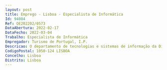 ```yaml
--- 
layout: post
title: Emprego - Lisboa - Especialista de Informática
Id: 94084
Ref: OE202202/0573
DataAbertura: 2022-02-17
DataFecho: 2022-03-04
Trabalho: Especialista de Informática
Empregador: Turismo de Portugal, I.P.
Descricao: O departamento de tecnologias e sistemas de informação da Direção Financeira e de Tecnologias do Turismo de Portugal, pretende realizar o recrutamento de 2 especialistas de informática para desempenho das seguintes funções   Implementar, administrar e manter os sistemas de suporte às aplicações, virtualização, armazenamento e base de dados da infraestrutura tecnológica de TI   Definir e implementar as políticas de monitorização de serviço relativas à infraestrutura tecnológica de TI   Planear, implementar, administrar e gerir sistemas de backup   Implementar, administrar e manter os sistemas e as infraestruturas tecnológicas de suporte às funções corporativas e de negócio   Assegurar a gestão do Datacenter   Assegurar o desenho dos sistemas e gestão da infraestrutura de comunicação de dados e voz, garantindo a operacionalidade dos equipamentos e serviços   Implementar as políticas e procedimentos de cibersegurança e segurança da informação em cumprimento do quadro legal aplicável e da política de proteção de dados em vigor, por forma a assegurar os requisitos estabelecidos de confidencialidade, integridade e disponibilidade de dados e sistemas   Assegurar a administração dos sistemas locais   Assegurar a operação de equipamentos de rede (Firewalls, Proxy Servers, VPNs e serviços de autenticação)   Assegurar a resolução dos incidentes, pedidos de serviço e problemas no âmbito das suas atribuições, de modo a garantir a alta disponibilidade dos sistemas.
CodigoPostal: 1050-124 LISBOA
Concelho: Lisboa
Distrito: Lisboa
--- 
```

